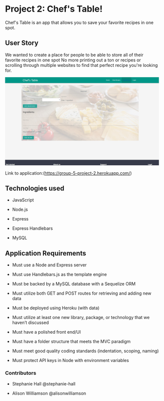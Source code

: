 # Project 2: Chef's Table!

Chef's Table is an app that allows you to save your favorite recipes in one spot.

## User Story

We wanted to create a place for people to be able
to store all of their favorite recipes in one spot
No more printing out a ton or recipes or
scrolling through multiple websites to find
that perfect recipe you're looking for.

![Screenshot of application](public\images\Screenshot_Chef's_Table.jpg)

Link to application:(<https://group-5-project-2.herokuapp.com/>)

## Technologies used

* JavaScript

* Node.js

* Express

* Express Handlebars

* MySQL

## Application Requirements

* Must use a Node and Express server

* Must use Handlebars.js as the template engine

* Must be backed by a MySQL database with a Sequelize ORM

* Must utilize both GET and POST routes for retrieving and adding new data

* Must be deployed using Heroku (with data)

* Must utilize at least one new library, package, or technology that we haven’t discussed

* Must have a polished front end/UI

* Must have a folder structure that meets the MVC paradigm

* Must meet good quality coding standards (indentation, scoping, naming)

* Must protect API keys in Node with environment variables

### Contributors

* Stephanie Hall @stephanie-hall

* Alison Williamson @alisonwilliamson

<!-- * Dhurba Gc @dhurba844 -->

<!-- * Scott Lagas @Scottiss -->
